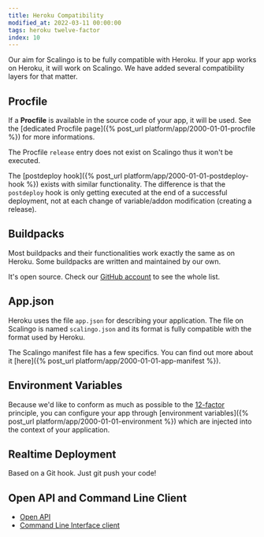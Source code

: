```yaml
---
title: Heroku Compatibility
modified_at: 2022-03-11 00:00:00
tags: heroku twelve-factor
index: 10
---
```


Our aim for Scalingo is to be fully compatible with Heroku.
If your app works on Heroku, it will work on Scalingo.
We have added several compatibility layers for that matter.

## Procfile

If a **Procfile** is available in the source code of your app, it will be used.
See the [dedicated Procfile page]({% post_url platform/app/2000-01-01-procfile %})
for more informations.

The Procfile `release` entry does not exist on Scalingo thus it won't be executed.

The [postdeploy hook]({% post_url platform/app/2000-01-01-postdeploy-hook %})
exists with similar functionality.
The difference is that the `postdeploy` hook is only getting executed at the
end of a successful deployment, not at each change of variable/addon
modification (creating a release).

## Buildpacks

Most buildpacks and their functionalities work exactly the same as on Heroku.
Some buildpacks are written and maintained by our own.

It's open source. Check our
[GitHub account](https://github.com/Scalingo/?q=buildpack) to see the
whole list.

## App.json

Heroku uses the file `app.json` for describing your application.
The file on Scalingo is named `scalingo.json` and its format is fully
compatible with the format used by Heroku.

The Scalingo manifest file has a few specifics.
You can find out more about it
[here]({% post_url platform/app/2000-01-01-app-manifest %}).

## Environment Variables

Because we'd like to conform as much as possible to the
[12-factor](https://12factor.net) principle, you can configure your app through
[environment variables]({% post_url platform/app/2000-01-01-environment %})
which are injected into the context of your application.

## Realtime Deployment

Based on a Git hook. Just git push your code!

## Open API and Command Line Client

* [Open API](https://developers.scalingo.com)
* [Command Line Interface client](https://cli.scalingo.com)
